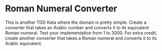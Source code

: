 # Roman Numeral Converter 

This is another TDD Kata where the domain is pretty simple. Create a converter that takes an Arabic number and converts it to its equivalent Roman numeral.
Test your implementation from 1 to 3000. For extra credit, create another converter that takes a Roman numeral and converts it to its Arabic equivalent.
